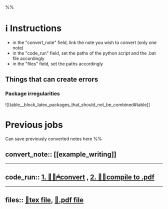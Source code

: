 

%%
# ℹ Instructions
- in the "convert_note" field, link the note you wish to convert (only one note)
- in the "code_run" field, set the paths of the python script and the .bat file accordingly
- in the "files" field, set the paths accordingly

## Things that can create errors
### Package irregularities

![[table__block_latex_packages_that_should_not_be_combined#table]]


# Previous jobs
Can save previously converted notes here
%%

convert_note:: [[example_writing]]
--

---

code_run:: [1. 👨‍💻🖱convert](<file:///C:\Users\dvrch\Desktop\Memoire 2024\Straightforward-Obsidian2Latex\Straightforward-Obsidian2Latex-main\converter.py>) , [2. 👨‍💻compile to .pdf](<file:///C:\Users\dvrch\Desktop\Memoire 2024\Straightforward-Obsidian2Latex\Straightforward-Obsidian2Latex-main\compile_and_open.sh>)
--


---


files:: [📁tex file](<file:///C:\Users\dvrch\Desktop\Memoire 2024\Straightforward-Obsidian2Latex\Straightforward-Obsidian2Latex-main\example_vault\✍Writing\example_writing.tex>), [📁.pdf file](<file:///C:\Users\dvrch\Desktop\Memoire 2024\Straightforward-Obsidian2Latex\Straightforward-Obsidian2Latex-main\example_vault\✍Writing\example_writing.pdf>) 
--

